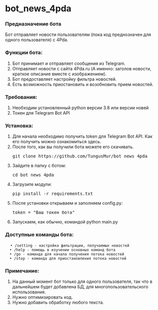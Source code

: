 # bot_news_4pda
<h3> Предназначение бота </h3>
<p>Бот отправляет новости пользователям (пока код преднозначен для одного пользователя) с 4Pda.</p>

<h3>Функции бота:</h3>
<ol>
  <li>Бот принимает и отправляет сообщения из Telegram.</li>
  <li>Отправляет новости с сайта 4Pda.ru (А именно: заголов новости, краткое описание вместе с изображением).</li>
  <li>Бот предоставляет настройку фильтра новостей.</li>
  <li>Есть возможность приостановить  и возобновить прием новостей.</li>
</ol>

<h3>Требования:</h3>
<ol>
  <li>Необходим установленный python версии 3.8 или версии новей</li>
  <li>Токен для Telegram Bot API</li>
</ol>

<h3>Установка:</h3>
<ol>
  <li>Для начала необходимо получить token для Telegram Bot API. Как его получить можно ознакомиться здесь.</li>
  <li>После того, как вы получили бота можете его скачивать.  
    <pre>git clone https://github.com/TungusMur/bot_news_4pda</pre>
  </li>
  <li>Зайдите в папку с ботом:
    <pre>cd bot_news_4pda</pre>  
  </li>
  <li>Загрузите модули:
    <pre>pip install -r requirements.txt</pre>  
  </li>
  <li>После установки открываем и заполняем config.py:
    <pre>token = "Ваш токен бота"</pre>
  </li>
  <li>
    Запускаем, как обычно, командой python main.py
  </li>
</ol>
<h3>Доступные команды бота:</h3>
<pre>
  <code>• /setting - настройка фильтрации, получаемых новостей
  • /help - помощь в изучении основных команд бота
  • /go - команда для начала получения потока новостей
  • /stop - команда для приостановления потока новостей</code>
</pre>
<h3>Примечание:</h3>
<ol>
  <li>На данный момент бот только для одного пользователя, так что в дальнейшем будет добавлена БД, для многопользовательского использования.</li>
  <li>Нужно оптимизировать код.</li>
  <li>Нужно добавить обработку любого текста.</li>
</ol>
